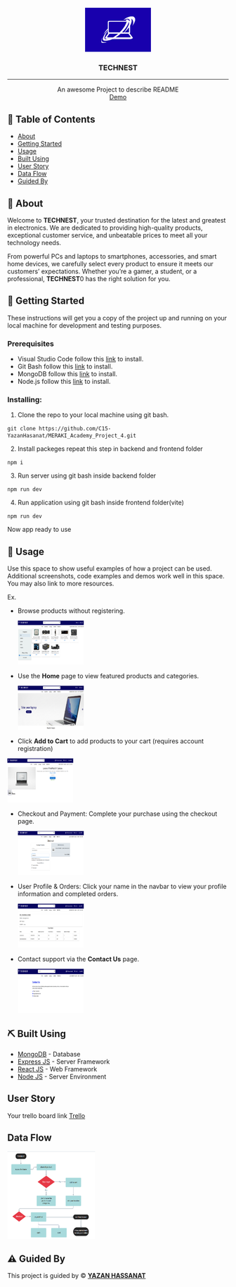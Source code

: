 <p align="center">
<a href="https://www.meraki-academy.org" target="_blank" rel="noopener noreferrer">
 <img width="150px" height="100px" src="./frontend/src/assets/images/logo.png" alt="Project logo">
 </a>
</p>

<h3 align="center">TECHNEST
</h3>

---

<p align="center"> An awesome Project to describe README 
    <br> 
<a href=''>Demo</a>
    <br> 
</p>

## 📝 Table of Contents

- [About](#about)
- [Getting Started](#getting_started)
- [Usage](#usage)
- [Built Using](#built_using)
- [User Story](#user_story)
- [Data Flow](#data_flow)
- [Guided By](#guided_by)

## 🧐 About <a name = "about"></a>

Welcome to **TECHNEST**, your trusted destination for the latest and greatest in electronics. We are dedicated to providing high-quality products, exceptional customer service, and unbeatable prices to meet all your technology needs.

From powerful PCs and laptops to smartphones, accessories, and smart home devices, we carefully select every product to ensure it meets our customers’ expectations. Whether you’re a gamer, a student, or a professional, **TECHNEST**0 has the right solution for you.

## 🏁 Getting Started <a name = "getting_started"></a>

These instructions will get you a copy of the project up and running on your local machine for development and testing purposes.

### Prerequisites

- Visual Studio Code follow this <a href='https://code.visualstudio.com/'>link</a> to install.
- Git Bash follow this <a href='https://git-scm.com/'>link</a> to install.
- MongoDB follow this <a href='https://www.mongodb.com/try/download/community'>link</a> to install.
- Node.js follow this <a href='https://nodejs.org/en/download/'>link</a> to install.

### Installing:

1. Clone the repo to your local machine using git bash.

```
git clone https://github.com/C15-YazanHasanat/MERAKI_Academy_Project_4.git
```

2. Install packeges repeat this step in backend and frontend folder

```
npm i
```

3. Run server using git bash inside backend folder

```
npm run dev
```

4. Run application using git bash inside frontend folder(vite)

```
npm run dev
```

Now app ready to use

## 🎈 Usage <a name="usage"></a>

Use this space to show useful examples of how a project can be used. Additional screenshots, code examples and demos work well in this space. You may also link to more resources.

Ex.

- Browse products without registering.  

   <img width="150px" height="100px" src="./frontend/src/assets/images/category.png" alt="Project category">

- Use the **Home** page to view featured products and categories.  

  <img width="150px" height="100px" src="./frontend/src/assets/images/home.png" alt="Project home">

- Click **Add to Cart** to add products to your cart (requires account registration) 
<img width="150px" height="100px" src="./frontend/src/assets/images/addCart.png" alt="Project cart">

- Checkout and Payment: Complete your purchase using the checkout page.  

  <img width="150px" height="100px" src="./frontend/src/assets/images/checkout.png" alt="Project checkout">

- User Profile & Orders: Click your name in the navbar to view your profile information and completed orders.

  <img width="150px" height="100px" src="./frontend/src/assets/images/account.png" alt="Project account">

- Contact support via the **Contact Us** page. 

   <img width="150px" height="100px" src="./frontend/src/assets/images/contact.png" alt="Project contact">


## ⛏️ Built Using <a name = "built_using"></a>

- [MongoDB](https://www.mongodb.com/) - Database
- [Express JS](https://expressjs.com/) - Server Framework
- [React JS](https://https://reactjs.org/) - Web Framework
- [Node JS](https://nodejs.org/en/) - Server Environment

## User Story <a name = "#user_story"></a>

Your trello board link
<a href='https://trello.com/b/HK0FpRgA/e-commerce-website'>Trello</a>

## Data Flow <a name = "#data_flow"></a>

<img width=200px height=200px src="./frontend/src/assets/images/flow.png" alt="Diagram"></a>

## ⚠️ Guided By <a name = "guided_by"></a>

This project is guided by ©️ **[YAZAN HASSANAT](https://www.instagram.com/yazen_hasanat/)**
